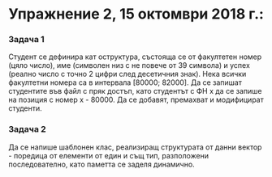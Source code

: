 # Упражнение 2, 15 октомври 2018 г.:

### Задача 1 ###
Студент се дефинира кат оструктура, състояща се от факултетен номер (цяло число), име (символен низ с не повече от 39 символа) и успех (реално число с точно 2 цифри след десетичния знак). Нека всички факултетни номера са в интервала [80000; 82000]. Да се запишат студентите във файл с пряк достъп, като студентът с ФН х да се запише на позиция с номер х - 80000. Да се добавят, премахват и модифицират студенти.

### Задача 2 ###
Да се напише шаблонен клас, реализиращ структурата от данни вектор - поредица от елементи от един и същ тип, разположени последователно, като паметта се заделя динамично.
